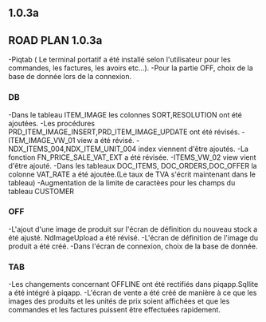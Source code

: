 ## 1.0.3a
## ROAD PLAN 1.0.3a
-Piqtab ( Le terminal portatif a été installé selon l'utilisateur pour les commandes, les factures, les avoirs etc...).
-Pour la partie OFF, choix de la base de donnée lors de la connexion.
### DB
-Dans le tableau ITEM_IMAGE les colonnes SORT,RESOLUTION ont été ajoutées.
-Les procédures PRD_ITEM_IMAGE_INSERT,PRD_ITEM_IMAGE_UPDATE ont été révisés.
-ITEM_IMAGE_VW_01 view a été révisé.
-NDX_ITEMS_004,NDX_ITEM_UNIT_004 index viennent d'être ajoutés.
-La fonction FN_PRICE_SALE_VAT_EXT a été révisée.
-ITEMS_VW_02 view vient d'être ajouté.
-Dans les tableaux DOC_ITEMS, DOC_ORDERS,DOC_OFFER la colonne VAT_RATE  a été ajoutée.(Le taux de TVA s'écrit maintenant dans le tableau)
-Augmentation de la limite de caractèes pour les champs du tableau CUSTOMER
### OFF
-L'ajout d'une image de produit sur l'écran de définition du nouveau stock a été ajusté. NdImageUpload a été révisé.
-L'écran de définition de l'image du produit a été créé.
-Dans l'écran de connexion, choix de la base de donnée.
### TAB
-Les changements concernant OFFLINE ont été rectifiés dans piqapp.Sqllite a été intégré à piqapp.
-L'écran de vente a été créé de manière à ce que les images des produits et les unités de prix soient affichées et que les commandes et les factures puissent être effectuées rapidement.